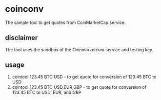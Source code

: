 # coinconv
The sample tool to get quotes from CoinMarketCap service.<br>

## disclaimer
The tool uses the sandbox of the Coinmarketcum service and testing key.

## usage
1. cointool 123.45 BTC USD - to get quote for conversion of 123.45 BTC to USD
2. cointool 123.45 BTC USD,EUR,GBP - to get quote for conversion of 123.45 BTC to USD, EUR, and GBP
